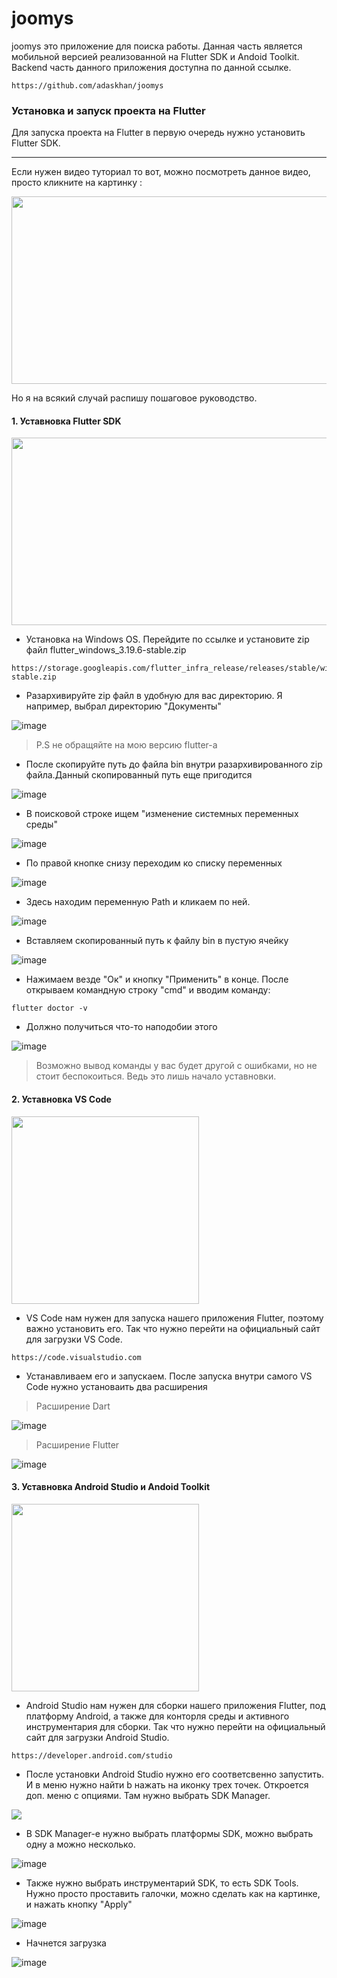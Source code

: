 # joomys

joomys это приложение для поиска работы. Данная часть является мобильной версией реализованной на Flutter SDK и Andoid Toolkit. Backend часть данного приложения доступна по данной ссылке.

```
https://github.com/adaskhan/joomys
```

### Установка и запуск проекта на Flutter

Для запуска проекта на Flutter в первую очередь нужно установить Flutter SDK.

---
Если нужен видео туториал то вот, можно посмотреть данное видео, просто кликните на картинку :

[<img src="https://owenhalliday.co.uk/static/ee54ba1ab58fec57cf4784cc67336993/f3b7d/intro-flutter-thumb.png" width="600" height="300"
/>](https://youtu.be/k7vCccuDlzc?si=aLqeqd0C2L6qQELj)

Но я на всякий случай распишу пошаговое руководство.

#### 1. Уставновка Flutter SDK

<img src="https://meterpreter.org/wp-content/uploads/2018/09/flutter.png" width="600" height="300"
/>

- Установка на Windows OS. Перейдите по ссылке и установите zip файл flutter_windows_3.19.6-stable.zip

```
https://storage.googleapis.com/flutter_infra_release/releases/stable/windows/flutter_windows_3.19.6-stable.zip 
```
- Разархивируйте zip файл в удобную для вас директорию. Я например, выбрал директорию "Документы"

![image](https://github.com/Just-Adikus/joomys/assets/74231081/be6a4120-7f3a-41b9-b661-be8c811ca5fb)
> P.S не обращяйте на мою версию flutter-а

- После скопируйте путь до файла bin внутри разархивированного zip файла.Данный скопированный путь еще пригодится

![image](https://github.com/Just-Adikus/joomys/assets/74231081/d7bc21ce-0471-40fc-bf05-c8bdd2d667b3)

- В поисковой строке ищем "изменение системных переменных среды"

![image](https://github.com/Just-Adikus/joomys/assets/74231081/4a3f3d5d-0067-4037-a6dd-449d77a5a794)

- По правой кнопке снизу переходим ко списку переменных

![image](https://github.com/Just-Adikus/joomys/assets/74231081/3f8d004d-187e-4b11-b846-195f29b567da)

- Здесь находим переменную Path и кликаем по ней.

![image](https://github.com/Just-Adikus/joomys/assets/74231081/d5470362-de47-4d49-9417-0ae28fec4afe)

- Вставляем скопированный путь к файлу bin в пустую ячейку

![image](https://github.com/Just-Adikus/joomys/assets/74231081/63aa4458-b461-43d8-8b90-2256f2680fc3)

- Нажимаем везде "Ок" и кнопку "Применить" в конце. После открываем командную строку "cmd"  и вводим команду:

```
flutter doctor -v
```

- Должно получиться что-то наподобии этого

![image](https://github.com/Just-Adikus/joomys/assets/74231081/9958255a-b0f1-4387-aaf6-be15b5f249a0)

> Возможно вывод команды у вас будет другой с ошибками, но не стоит беспокоиться. Ведь это лишь начало уставновки.

#### 2. Уставновка VS Code

<img src="https://code.visualstudio.com/assets/images/code-stable.png" width="300" height="300"
/>

- VS Code нам нужен для запуска нашего приложения Flutter, поэтому важно установить его. Так что нужно перейти на официальный сайт для загрузки VS Code.

```
https://code.visualstudio.com
```

- Устанавливаем его и запускаем. После запуска внутри самого VS Code нужно установаить два расширения
> Расширение Dart  

![image](https://github.com/Just-Adikus/joomys/assets/74231081/82996c01-b19c-4b8a-a6ff-01295b9b3fcf)

> Расширение Flutter

![image](https://github.com/Just-Adikus/joomys/assets/74231081/ea70889c-f2b4-407b-b33a-6a28c80ef2e7)


#### 3. Уставновка Android Studio и Andoid Toolkit

<img src="https://github.com/Just-Adikus/joomys/assets/74231081/121889ce-8f72-48ab-8f40-782710048eea" width = 300 height =300
/>

- Android Studio нам нужен для сборки нашего приложения Flutter, под платформу Android, а также для конторля среды и активного инструментария для сборки. Так что нужно перейти на официальный сайт для загрузки Android Studio.
```
https://developer.android.com/studio
```

- После установки Android Studio нужно его соответсвенно запустить. И в меню нужно найти b нажать на иконку трех точек. Откроется доп. меню с опциями. Там нужно выбрать SDK Manager.

<img src="https://github.com/Just-Adikus/joomys/assets/74231081/4f02a19c-7b2f-426e-b1ce-fb3bb6773942"
/>

- В SDK Manager-е нужно выбрать платформы SDK, можно выбрать одну а можно несколько.
  
![image](https://github.com/Just-Adikus/joomys/assets/74231081/136c9957-18d1-4ae4-9e28-7f737da483a6)

- Также нужно выбрать инструментарий SDK, то есть SDK Tools. Нужно просто проставить галочки, можно сделать как на картинке, и нажать кнопку "Apply"
  
![image](https://github.com/Just-Adikus/joomys/assets/74231081/43bc901f-0417-4742-b162-7645b3fd57b7)

- Начнется загрузка

![image](https://github.com/Just-Adikus/joomys/assets/74231081/e59477d1-12e4-4237-981e-f07703d16523)


















